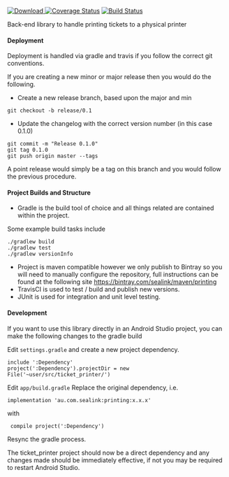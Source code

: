 [ ![Download](https://img.shields.io/github/v/release/sealink/ticket_printer) ](https://github.com/sealink/ticket_printer/packages/961689)
[![Coverage Status](https://coveralls.io/repos/github/sealink/ticket_printer/badge.svg?branch=master)](https://coveralls.io/github/sealink/ticket_printer?branch=master)
[![Build Status](https://github.com/sealink/ticket_printer/actions/workflows/gradle.yml/badge.svg?branch=master)](https://github.com/sealink/ticket_printer/actions)

Back-end library to handle printing tickets to a physical printer

#### Deployment

Deployment is handled via gradle and travis if you follow the correct git conventions.

If you are creating a new minor or major release then you would do the following.

* Create a new release branch, based upon the major and min
```concept
git checkout -b release/0.1
```
* Update the changelog with the correct version number (in this case 0.1.0)

```concept
git commit -m "Release 0.1.0"
git tag 0.1.0
git push origin master --tags
```

A point release would simply be a tag on this branch and you would follow the previous procedure.


#### Project Builds and Structure

* Gradle is the build tool of choice and all things related are contained within the project.

Some example build tasks include

```concept
./gradlew build
./gradlew test
./gradlew versionInfo
```

* Project is maven compatible however we only publish to Bintray so you will need to manually configure
 the repository, full instructions can be found at the following site
 https://bintray.com/sealink/maven/printing
* TravisCI is used to test / build and publish new versions.
* JUnit is used for integration and unit level testing.

#### Development

If you want to use this library directly in an Android Studio project, you can
make the following changes to the gradle build

Edit ```settings.gradle``` and create a new project dependency.

```
include ':Dependency'
project(':Dependency').projectDir = new File('~user/src/ticket_printer/')
```

Edit ```app/build.gradle```
Replace the original dependency, i.e.

```
implementation 'au.com.sealink:printing:x.x.x'
```

with
```
 compile project(':Dependency')
```

Resync the gradle process.

The ticket_printer project should now be a direct dependency and any changes made should be immediately effective, if not you may be required to restart Android Studio.
